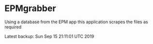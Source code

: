 # EPMgrabber
Using a database from the EPM app this application scrapes the files as required


Latest backup: Sun Sep 15 21:11:01 UTC 2019
